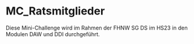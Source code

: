# MC_Ratsmitglieder
Diese Mini-Challenge wird im Rahmen der FHNW SG DS im HS23 in den Modulen DAW und DDI durchgeführt.
